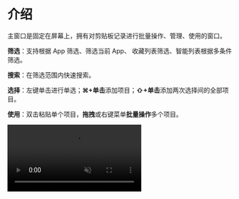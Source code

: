 # 介绍

主窗口是固定在屏幕上，拥有对剪贴板记录进行批量操作、管理、使用的窗口。


**筛选**：支持根据 App 筛选、筛选当前 App、 收藏列表筛选、智能列表根据多条件筛选。

**搜索**：在筛选范围内快速搜索。

**选择**：左键单击进行单选；**⌘+单击**添加项目；**⇧+单击**添加两次选择间的全部项目。

**使用**：双击粘贴单个项目，**拖拽**或右键菜单**批量操作**多个项目。

<video autoplay muted loop>
    <source src="/videos/intro-1080.mp4" type="video/mp4">
    <iframe src="/videos/intro-1080.mp4" scrolling="no" border="0" frameborder="0" allow="autoplay; encrypted-media" allowfullscreen></iframe>
</video>